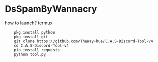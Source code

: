 # DsSpamByWannacry

how to launch?
termux
```
    pkg install python
    pkg install git
    git clone https://github.com/TheWay-hue/C.A.S-Discord-Tool-v4
    cd C.A.S-Discord-Tool-v4
    pip install requests
    python tool.py
```
